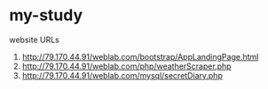 # my-study

website URLs
1. http://79.170.44.91/weblab.com/bootstrap/AppLandingPage.html
2. http://79.170.44.91/weblab.com/php/weatherScraper.php
3. http://79.170.44.91/weblab.com/mysql/secretDiary.php



